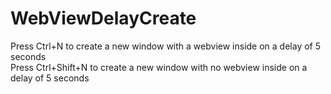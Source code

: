 # WebViewDelayCreate

Press Ctrl+N to create a new window with a webview inside on a delay of 5 seconds  
Press Ctrl+Shift+N to create a new window with no webview inside on a delay of 5 seconds
